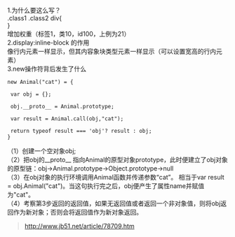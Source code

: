 1.为什么要这么写？            
 .class1 .class2 div{        
 }            
 增加权重（标签1，类10，id100，上例为21）         
 2.display:inline-block 的作用         
 像行内元素一样显示，但其内容象块类型元素一样显示（可以设置宽高的行内元素）       
 3.new操作符背后发生了什么       
 ```
 new Animal("cat") = {

  var obj = {};

  obj.__proto__ = Animal.prototype;

  var result = Animal.call(obj,"cat");

  return typeof result === 'obj'? result : obj;
}

 ```
（1）创建一个空对象obj;        
（2）把obj的__proto__ 指向Animal的原型对象prototype，此时便建立了obj对象的原型链：obj->Animal.prototype->Object.prototype->null        
（3）在obj对象的执行环境调用Animal函数并传递参数“cat”。 相当于var result = obj.Animal("cat")。当这句执行完之后，obj便产生了属性name并赋值为"cat"。      
（4）考察第3步返回的返回值，如果无返回值或者返回一个非对象值，则将obj返回作为新对象；否则会将返回值作为新对象返回。           
>http://www.jb51.net/article/78709.htm
 
